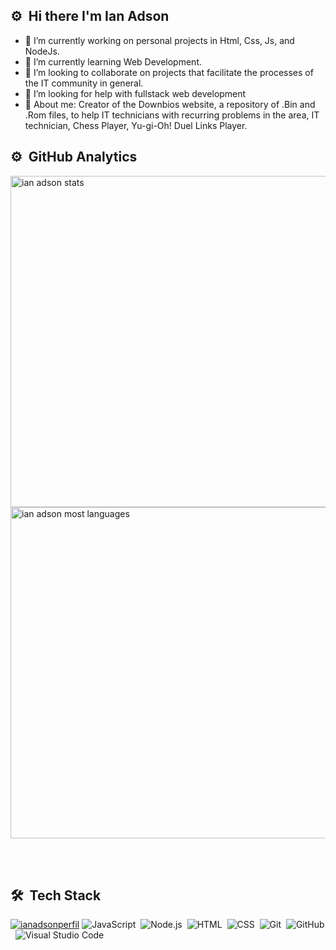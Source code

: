 ## ⚙️ &nbsp;Hi there I'm Ian Adson

- 🔭 I’m currently working on personal projects in Html, Css, Js, and NodeJs.
- 🌱 I’m currently learning Web Development.
- 👯 I’m looking to collaborate on projects that facilitate the processes of the IT community in general.
- 🤔 I’m looking for help with fullstack web development
- 💬 About me: Creator of the Downbios website, a repository of .Bin and .Rom files, to help IT technicians with recurring problems in the area, IT technician, Chess Player, Yu-gi-Oh! Duel Links Player.


## ⚙️ &nbsp;GitHub Analytics

<p align="left">
<img width="530em" src="https://github-readme-stats.vercel.app/api?username=downbios&show_icons=true&theme=flag-india" alt="ian adson stats"/>
<img width="530em" src="https://github-readme-stats.vercel.app/api/top-langs/?username=downbios&layout=compact&theme=flag-india" alt="ian adson most languages"/>
</p>

<br><br>

## 🛠 &nbsp;Tech Stack

[![ianadsonperfil](https://img.shields.io/badge/-RocketSeat-blueviolet)](https://app.rocketseat.com.br/me/ian-adson-05403)
![JavaScript](https://img.shields.io/badge/-JavaScript-05122A?style=flat&logo=javascript)&nbsp;
![Node.js](https://img.shields.io/badge/-Node.js-05122A?style=flat&logo=node.js)&nbsp;
![HTML](https://img.shields.io/badge/-HTML-05122A?style=flat&logo=HTML5)&nbsp;
![CSS](https://img.shields.io/badge/-CSS-05122A?style=flat&logo=CSS3&logoColor=1572B6)&nbsp;
![Git](https://img.shields.io/badge/-Git-05122A?style=flat&logo=git)&nbsp;
![GitHub](https://img.shields.io/badge/-GitHub-05122A?style=flat&logo=github)&nbsp;
![Visual Studio Code](https://img.shields.io/badge/-Visual%20Studio%20Code-05122A?style=flat&logo=visual-studio-code&logoColor=007ACC)&nbsp;
